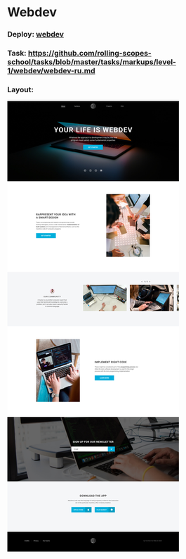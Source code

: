 # Webdev

### Deploy: [webdev](https://mmaaaaaaaails.github.io/webdev/)

### Task: https://github.com/rolling-scopes-school/tasks/blob/master/tasks/markups/level-1/webdev/webdev-ru.md

### Layout:
![layout](assets/image/webdev.jpg/)

